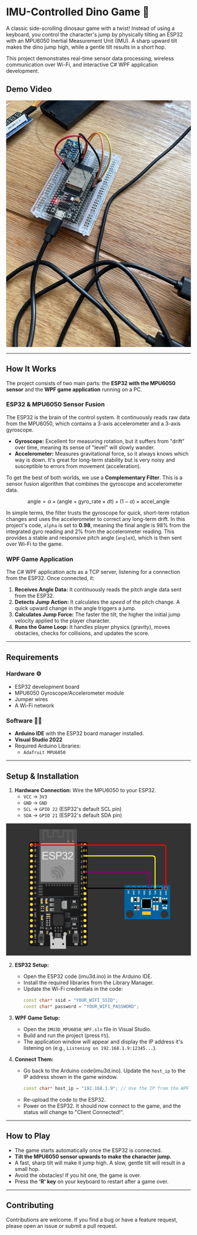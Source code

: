 ﻿# IMU-Controlled Dino Game 🦖

A classic side-scrolling dinosaur game with a twist! Instead of using a keyboard, you control the character's jump by physically tilting an ESP32 with an MPU6050 Inertial Measurement Unit (IMU). A sharp upward tilt makes the dino jump high, while a gentle tilt results in a short hop.

This project demonstrates real-time sensor data processing, wireless communication over Wi-Fi, and interactive C# WPF application development.

## Demo Video
[![Dino Game Screenshot](images/esp32-mpu.jpg)](https://youtube.com/shorts/oR-sIzVkKSU)

---

## How It Works

The project consists of two main parts: the **ESP32 with the MPU6050 sensor** and the **WPF game application** running on a PC.

### ESP32 & MPU6050 Sensor Fusion

The ESP32 is the brain of the control system. It continuously reads raw data from the MPU6050, which contains a 3-axis accelerometer and a 3-axis gyroscope.

* **Gyroscope:** Excellent for measuring rotation, but it suffers from "drift" over time, meaning its sense of "level" will slowly wander.
* **Accelerometer:** Measures gravitational force, so it always knows which way is down. It's great for long-term stability but is very noisy and susceptible to errors from movement (acceleration).

To get the best of both worlds, we use a **Complementary Filter**. This is a sensor fusion algorithm that combines the gyroscope and accelerometer data.

$$\text{angle} = \alpha \times (\text{angle} + \text{gyro\_rate} \times dt) + (1 - \alpha) \times \text{accel\_angle}$$

In simple terms, the filter trusts the gyroscope for quick, short-term rotation changes and uses the accelerometer to correct any long-term drift. In this project's code, `alpha` is set to **0.98**, meaning the final angle is 98% from the integrated gyro reading and 2% from the accelerometer reading. This provides a stable and responsive pitch angle (`angleX`), which is then sent over Wi-Fi to the game.

### WPF Game Application

The C# WPF application acts as a TCP server, listening for a connection from the ESP32. Once connected, it:

1.  **Receives Angle Data:** It continuously reads the pitch angle data sent from the ESP32.
2.  **Detects Jump Action:** It calculates the *speed* of the pitch change. A quick upward change in the angle triggers a jump.
3.  **Calculates Jump Force:** The faster the tilt, the higher the initial jump velocity applied to the player character.
4.  **Runs the Game Loop:** It handles player physics (gravity), moves obstacles, checks for collisions, and updates the score.

---

## Requirements

### Hardware ⚙️

* ESP32 development board
* MPU6050 Gyroscope/Accelerometer module
* Jumper wires
* A Wi-Fi network

### Software 👨‍💻

* **Arduino IDE** with the ESP32 board manager installed.
* **Visual Studio 2022** 
* Required Arduino Libraries:
    * `Adafruit MPU6050`
---

## Setup & Installation

1.  **Hardware Connection:** Wire the MPU6050 to your ESP32.
    * `VCC` -> `3V3`
    * `GND` -> `GND`
    * `SCL` -> `GPIO 22` (ESP32's default SCL pin)
    * `SDA` -> `GPIO 21` (ESP32's default SDA pin)
  

  ![ESP32 MPU Connectors](images/esp32-mpu-connectors.png)


2.  **ESP32 Setup:**
    * Open the ESP32 code (imu3d.ino) in the Arduino IDE.
    * Install the required libraries from the Library Manager.
    * Update the Wi-Fi credentials in the code:
        ```cpp
        const char* ssid = "YOUR_WIFI_SSID";
        const char* password = "YOUR_WIFI_PASSWORD";
        ```
        
3.  **WPF Game Setup:**
    * Open the `IMU3D_MPU6050_WPF.sln` file in Visual Studio.
    * Build and run the project (press `F5`).
    * The application window will appear and display the IP address it's listening on (e.g., `Listening on 192.168.1.9:12345...`).

4.  **Connect Them:**
    * Go back to the Arduino code(imu3d.ino). Update the `host_ip` to the IP address shown in the game window.
        ```cpp
        const char* host_ip = "192.168.1.9"; // Use the IP from the WPF app
        ```
    * Re-upload the code to the ESP32.
    * Power on the ESP32. It should now connect to the game, and the status will change to "Client Connected!".

---

## How to Play

* The game starts automatically once the ESP32 is connected.
* **Tilt the MPU6050 sensor upwards to make the character jump.**
* A fast, sharp tilt will make it jump high. A slow, gentle tilt will result in a small hop.
* Avoid the obstacles! If you hit one, the game is over.
* Press the **'R' key** on your keyboard to restart after a game over.

---

## Contributing
Contributions are welcome. If you find a bug or have a feature request, please open an issue or submit a pull request.
